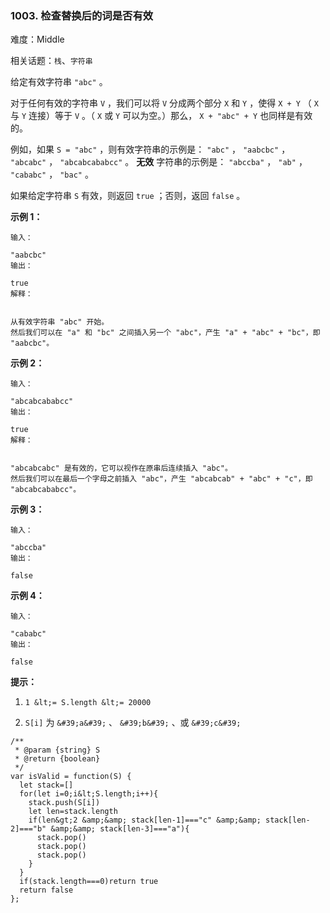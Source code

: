 ### 1003. 检查替换后的词是否有效

难度：Middle

相关话题：`栈`、`字符串`

给定有效字符串 `"abc"` 。



对于任何有效的字符串  `V` ，我们可以将  `V`  分成两个部分  `X`  和  `Y` ，使得  `X + Y` （ `X`  与  `Y`  连接）等于  `V` 。（ `X` 或  `Y`  可以为空。）那么， `X + "abc" + Y`  也同样是有效的。



例如，如果  `S = "abc"` ，则有效字符串的示例是： `"abc"` ， `"aabcbc"` ， `"abcabc"` ， `"abcabcababcc"` 。 **无效** 字符串的示例是： `"abccba"` ， `"ab"` ， `"cababc"` ， `"bac"` 。



如果给定字符串  `S`  有效，则返回  `true` ；否则，返回  `false` 。







 **示例 1：** 





```
输入：

"aabcbc"
输出：

true
解释：


从有效字符串 "abc" 开始。
然后我们可以在 "a" 和 "bc" 之间插入另一个 "abc"，产生 "a" + "abc" + "bc"，即 "aabcbc"。

```

 **示例 2：** 





```
输入：

"abcabcababcc"
输出：

true
解释：


"abcabcabc" 是有效的，它可以视作在原串后连续插入 "abc"。
然后我们可以在最后一个字母之前插入 "abc"，产生 "abcabcab" + "abc" + "c"，即 "abcabcababcc"。

```

 **示例 3：** 





```
输入：

"abccba"
输出：

false

```

 **示例 4：** 





```
输入：

"cababc"
输出：

false
```





 **提示：** 





1.  `1 &lt;= S.length &lt;= 20000` 

2.  `S[i]`  为 `&#39;a&#39;` 、 `&#39;b&#39;` 、或 `&#39;c&#39;` 










```
/**
 * @param {string} S
 * @return {boolean}
 */
var isValid = function(S) {
  let stack=[]
  for(let i=0;i&lt;S.length;i++){
    stack.push(S[i])
    let len=stack.length
    if(len&gt;2 &amp;&amp; stack[len-1]==="c" &amp;&amp; stack[len-2]==="b" &amp;&amp; stack[len-3]==="a"){
      stack.pop()
      stack.pop()
      stack.pop()
    }
  }
  if(stack.length===0)return true
  return false
};



```

